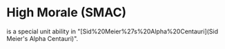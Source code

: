 # High Morale (SMAC)

 is a special unit ability in "[Sid%20Meier%27s%20Alpha%20Centauri](Sid Meier's Alpha Centauri)".